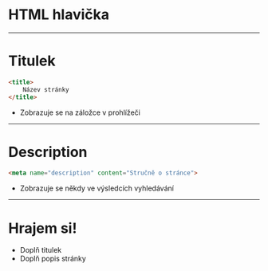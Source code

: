 <!-- .slide: data-state="c-slide-inter" -->

# HTML hlavička

---

# Titulek

```html
<title>
	Název stránky
</title>
```
<!-- .element: class="c-text-xl stretch" -->

>>>
* Zobrazuje se na záložce v prohlížeči

---

# Description


```html
<meta name="description" content="Stručně o stránce">
```
<!-- .element: class="c-text-xl stretch" -->

>>>
* Zobrazuje se někdy ve výsledcích vyhledávání

---

<!-- .slide: data-state="c-slide-task" -->

# Hrajem si!

* Doplň titulek
* Doplň popis stránky
